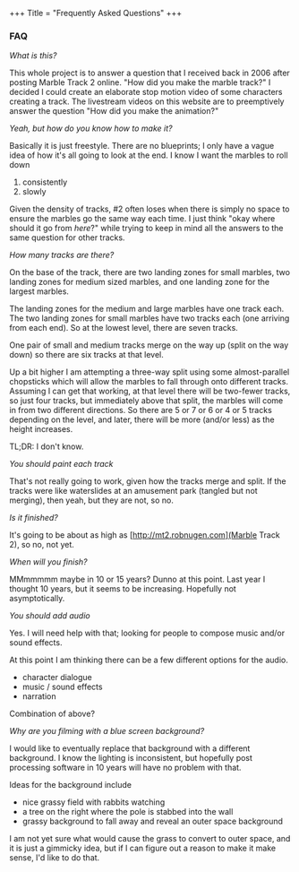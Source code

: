 +++
Title = "Frequently Asked Questions"
+++

###  FAQ

*What is this?*

This whole project is to answer a question that I received back in 2006 after posting Marble Track 2 online.  "How did you make the marble track?"  I decided I could create an elaborate stop motion video of some characters creating a track.  The livestream videos on this website are to preemptively answer the question "How did you make the animation?"

*Yeah, but how do you know how to make it?*

Basically it is just freestyle.  There are no blueprints; I only have a vague idea of how it's all going to look at the end.  I know I want the marbles to roll down

1. consistently
2. slowly

Given the density of tracks, #2 often loses when there is simply no space to ensure the marbles go the same way each time.   I just think "okay where should it go from *here*?" while trying to keep in mind all the answers to the same question for other tracks.

*How many tracks are there?*

On the base of the track, there are two landing zones for small marbles, two landing zones for medium sized marbles, and one landing zone for the largest marbles.

The landing zones for the medium and large marbles have one track each.  The two landing zones for small marbles have two tracks each (one arriving from each end).  So at the lowest level, there are seven tracks.

One pair of small and medium tracks merge on the way up (split on the way down) so there are six tracks at that level.

Up a bit higher I am attempting a three-way split using some almost-parallel chopsticks which will allow the marbles to fall through onto different tracks.  Assuming I can get that working, at that level there will be two-fewer tracks, so just four tracks, but immediately above that split, the marbles will come in from two different directions.  So there are 5 or 7 or 6 or 4 or 5 tracks depending on the level, and later, there will be more (and/or less) as the height increases.

TL;DR: I don't know.

*You should paint each track*

That's not really going to work, given how the tracks merge and split.  If the tracks were like waterslides at an amusement park (tangled but not merging), then yeah, but they are not, so no.

*Is it finished?*

It's going to be about as high as [http://mt2.robnugen.com](Marble Track 2), so no, not yet.

*When will you finish?*

MMmmmmm maybe in 10 or 15 years?  Dunno at this point.  Last year I thought 10 years, but it seems to be increasing.  Hopefully not asymptotically.

*You should add audio*

Yes.  I will need help with that; looking for people to compose music and/or sound effects.

At this point I am thinking there can be a few different options for the audio.

* character dialogue
* music / sound effects
* narration

Combination of above?

*Why are you filming with a blue screen background?*

I would like to eventually replace that background with a different background.  I know the lighting is inconsistent, but hopefully post processing software in 10 years will have no problem with that.

Ideas for the background include

* nice grassy field with rabbits watching
* a tree on the right where the pole is stabbed into the wall
* grassy background to fall away and reveal an outer space background

I am not yet sure what would cause the grass to convert to outer space, and it is just a gimmicky idea, but if I can figure out a reason to make it make sense, I'd like to do that.
